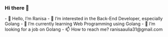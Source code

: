### Hi there 👋

<!--
**ranisaaulia/ranisaaulia** is a ✨ _special_ ✨ repository because its `README.md` (this file) appears on your GitHub profile.

Here are some ideas to get you started:
--!>

-  👋 Hello, I’m Ranisa

-  👀 I’m interested in the Back-End Developer, especially Golang

-  🌱 I’m currently learning Web Programming using Golang

-  💞️ I’m looking for a job on Golang

-  📫 How to reach me? ranisaaulia31@gmail.com
